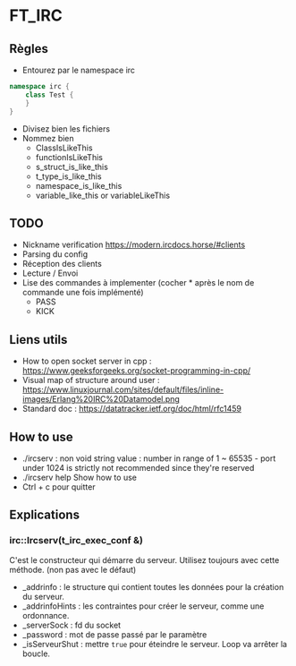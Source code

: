 # FT_IRC


## Règles
* Entourez par le namespace irc
```cpp
namespace irc {
    class Test {
    }
}
```
* Divisez bien les fichiers
* Nommez bien
    * ClassIsLikeThis
    * functionIsLikeThis
    * s_struct_is_like_this
    * t_type_is_like_this
    * namespace_is_like_this
    * variable_like_this or variableLikeThis


## TODO 
* Nickname verification https://modern.ircdocs.horse/#clients
* Parsing du config
* Réception des clients
* Lecture / Envoi
* Lise des commandes à implementer (cocher * après le nom de commande une fois implémenté)
    * PASS
    * KICK

## Liens utils
* How to open socket server in cpp : https://www.geeksforgeeks.org/socket-programming-in-cpp/
* Visual map of structure around user : https://www.linuxjournal.com/sites/default/files/inline-images/Erlang%20IRC%20Datamodel.png
* Standard doc : https://datatracker.ietf.org/doc/html/rfc1459

## How to use
* ./ircserv <password> <port>
    <password> : non void string value
    <port> : number in range of 1 ~ 65535 - port under 1024 is strictly not recommended since they're reserved
* ./ircserv help
    Show how to use
* Ctrl + c pour quitter

## Explications
### irc::Ircserv(t_irc_exec_conf &)
C'est le constructeur qui démarre du serveur. Utilisez toujours avec cette méthode. (non pas avec le défaut)
* _addrinfo : le structure qui contient toutes les données pour la création du serveur.
* _addrinfoHints : les contraintes pour créer le serveur, comme une ordonnance.
* _serverSock : fd du socket
* _password : mot de passe passé par le paramètre
* _isServeurShut : mettre `true` pour éteindre le serveur. Loop va arrêter la boucle.
